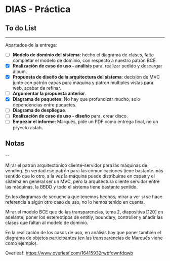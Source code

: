 # DIAS - Práctica

## To do List
---

Apartados de la entrega:
- [ ] **Modelo de dominio del sistema**: hecho el diagrama de clases, falta completar el modelo de dominio, con respecto a nuestro patrón BCE. 
- [x] **Realización de caso de uso - análisis** para, realizar pedido y descargar álbum.
- [x] **Propuesta de diseño de la arquitectura del sistema**: decisión de MVC junto con patrón capas para máquina y patron multiples vistas para web, acabar de refinar. 
- [ ] **Argumentar la propuesta anterior**. 
- [x] **Diagrama de paquetes**: No hay que profundizar mucho, solo dependencias entre paquetes.
- [ ] **Diagrama de despliegue**. 
- [ ] **Realización de caso de uso - diseño** para, crear disco. 
- [ ] **Empezar el informe**: Marqués, pide un PDF como entrega final, no un pryecto astah. 

## Notas
--

Mirar el patrón arquitectónico cliente-servidor para lás máquinas de vending. En verdad ese patrón para las comunicaciones tiene bastante más sentido que lo otro, a la vez la máquina puede distribuirse en capas y el sistema en general ser un MVC, pero la arquitectura cliente servidor entre las máquinas, la BBDD y todo el sistema tiene bastante sentido. 

En los diagramas de secuencia que tenemos hechos, mirar a ver si se hace referencia a algún otro caso de uso, no lo hemos tenido en cuenta. 

Mirar el modelo BCE que de las transparencias, tema 2, diapositiva [120] en adelante, poner los estereotipos de entitiy, boundary, controller y añadir las clases que faltan al modelo de dominio. 

En la realización de los casos de uso, en análisis hay que poner también el diagrama de objetos participantes (en las transparencias de Marqués viene como ejemplo).

Overleaf: https://www.overleaf.com/16415932rwbfdwnfdqwb
